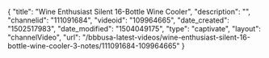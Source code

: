 {
    "title": "Wine Enthusiast Silent 16-Bottle Wine Cooler",
    "description": "",
    "channelid": "111091684",
    "videoid": "109964665",
    "date_created": "1502517983",
    "date_modified": "1504049175",
    "type": "captivate",
    "layout": "channelVideo",
    "url": "\/bbbusa-latest-videos\/wine-enthusiast-silent-16-bottle-wine-cooler-3-notes\/111091684-109964665"
}